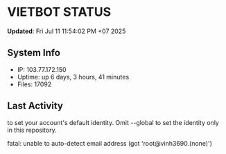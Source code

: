 # VIETBOT STATUS
**Updated**: Fri Jul 11 11:54:02 PM +07 2025

## System Info
- IP: 103.77.172.150
- Uptime: up 6 days, 3 hours, 41 minutes
- Files: 17092

## Last Activity

to set your account's default identity.
Omit --global to set the identity only in this repository.

fatal: unable to auto-detect email address (got 'root@vinh3690.(none)')
